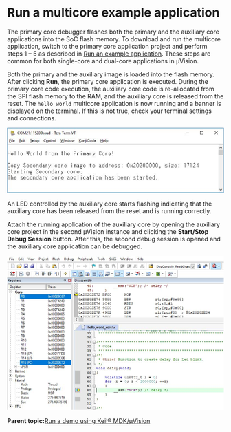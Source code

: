 # Run a multicore example application

The primary core debugger flashes both the primary and the auxiliary core applications into the SoC flash memory. To download and run the multicore application, switch to the primary core application project and perform steps 1 – 5 as described in [Run an example application](run_an_example_application_003.md). These steps are common for both single-core and dual-core applications in μVision.

Both the primary and the auxiliary image is loaded into the flash memory. After clicking **Run**, the primary core application is executed. During the primary core code execution, the auxiliary core code is re-allocated from the SPI flash memory to the RAM, and the auxiliary core is released from the reset. The `hello_world` multicore application is now running and a banner is displayed on the terminal. If this is not true, check your terminal settings and connections.

![](../images/keil_hello_world_from_primary_core_message.png "Hello World from primary core message")

An LED controlled by the auxiliary core starts flashing indicating that the auxiliary core has been released from the reset and is running correctly.

Attach the running application of the auxiliary core by opening the auxiliary core project in the second μVision instance and clicking the **Start/Stop Debug Session** button. After this, the second debug session is opened and the auxiliary core application can be debugged.

![](../images/keil_second_debugging_auxiliary_core_application.png "Second debugging auxiliary core application")

**Parent topic:**[Run a demo using Keil® MDK/μVision](../topics/run_a_demo_using_keil_mdk_vision.md)

